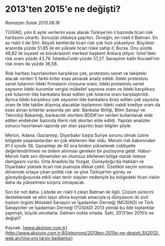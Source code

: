 # 2013'ten 2015'e ne değişti?

*Ramazan Solak 2015.08.18*

<div class="pNewsDetailMainContent" itemprop="articleBody">
 <p>
  TÜGİAD, yılın 6 aylık verilerini esas alarak Türkiye’nin il bazında ticari risk haritasını çıkarttı. Sonuçlar oldukça şaşırtıcı. Örneğin; en riskli il Batman. En az riskli il de Siirt. Büyük kentlerde ticari risk çok hızlı yükseliyor. Büyükler arasında yüzde 51,85 ile en yüksek ticari riske sahip il; Bursa. Onu yüzde 48,82 ile siyaset ve bürokrasinin merkezi başkent Ankara izliyor. İzmir’deki risk oranı yüzde 43,76. İstanbul’unki yüzde 37,27. Sanayinin kalbi Kocaeli’nin risk oranı da yüzde 36,58.
 </p>
 <p>
  Risk haritası hazırlanırken karşılıksız çek, protestolu senet ve takipteki alacak verileri 5 farklı kriter esas alınarak analiz edildi. İldeki protestolu senet tutarının ildeki firmaların cirosuna oranı; ildeki protestolu senet sayısının ildeki kurumlar vergisi mükellef sayısına oranı ve ildeki karşılıksız çek tutarının ilde bankalara ibraz edilen çek tutarına oranı karşılaştırıldı. Ayrıca ildeki karşılıksız çek sayısının ilde bankalara ibraz edilen çek sayısına oranı ile ilde takibe düşmüş alacaklar toplamının ildeki nakdi krediye oranı da esas alınan kriterler arasında yer aldı. Bankalar Birliği, Bilim Sanayi ve Teknoloji Bakanlığı, bankacılık otoritesi BDDK’nın verileri kullanılarak elde edilen endeksler bazında illerin risk skorları elde edildi. Yapılan analizler sonucu hazırlanan raporda yer alan şaşırtıcı bazı bilgiler şöyle:
 </p>
 <p>
  Mersin, Adana, Gaziantep, Diyarbakır başta Suriye sorunu olmak üzere bölgede yaşananlardan en çok etkilenen iller oldu. Mersin risk bakımından 81 il içinde 38, Gaziantep de 45 sıra birden yükselerek ciddiyetle değerlendirilmesi ve önlem alınması gereken bir pozisyona geldi. Habur-Mersin hattı son dönemden en olumsuz etkilenen bölge olarak listeye damgasını vurdu. Orta Anadolu’da Yozgat, Güneydoğu’da Hakkâri ve Diyarbakır yüksek ticari risk puanıyla dikkat çekti. Özellikle seçim sonrası dönemde ortaya çıkan politik risk ve yine Türkiye’nin güney ve güneydoğusunda etkili olan terör olayları nedeniyle bu bölgedeki ticari riskin daha da yükselmesi sürpriz olmayacak.
 </p>
 <p>
  Son bir not daha. Listede en riskli il çıkan Batman ile ilgili. Çözüm sürecini desteklemek ve elini taşın altına koymak amacıyla iş dünyasının iki sivil toplum örgütü Müstakil Sanayici ve İşadamları Derneği (MÜSİAD) ve Türk Sanayiciler ve İşadamları Derneği (TÜSİAD) 2013 yılında bu ilde toplantılar yapmıştı, büyük umutlarla. Gelinen nokta ortada. Sahi, 2013’ten 2015’e ne değişti?
 </p>
</div>


Kaynak: [www.aksiyon.com.tr](http://www.aksiyon.com.tr:80/ekonomi/2013ten-2015e-ne-degisti_552012), [web.archive.org (arşiv bağlantısı)](http://web.archive.org/web/20150831073741/http://www.aksiyon.com.tr:80/ekonomi/2013ten-2015e-ne-degisti_552012)
